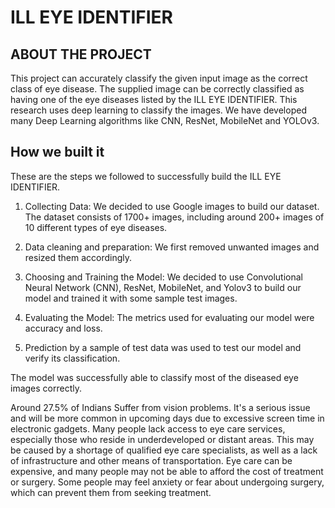 # ILL EYE IDENTIFIER

## ABOUT THE PROJECT

This project can accurately classify the given input image as the correct class of eye disease. The supplied image can be correctly classified as having one of the eye diseases listed by the ILL EYE IDENTIFIER. This research uses deep learning to classify the images. We have developed many Deep Learning algorithms like CNN, ResNet, MobileNet and YOLOv3.

## How we built it
These are the steps we followed to successfully build the ILL EYE IDENTIFIER.

1. Collecting Data: We decided to use Google images to build our dataset. The dataset consists of 1700+ images, including around 200+ images of 10 different types of eye diseases.

2. Data cleaning and preparation: We first removed unwanted images and resized them accordingly.

3. Choosing and Training the Model: We decided to use Convolutional Neural Network (CNN), ResNet, MobileNet, and Yolov3 to build our model and trained it with some sample test images. 

4. Evaluating the Model: The metrics used for evaluating our model were accuracy and loss.

5. Prediction by a sample of test data was used to test our model and verify its classification.

The model was successfully able to classify most of the diseased eye images correctly.

Around 27.5% of Indians Suffer from vision problems. It's a serious issue and will be more common in upcoming days due to excessive screen time in electronic gadgets. Many people lack access to eye care services, especially those who reside in underdeveloped or distant areas. This may be caused by a shortage of qualified eye care specialists, as well as a lack of infrastructure and other means of transportation. Eye care can be expensive, and many people may not be able to afford the cost of treatment or surgery. Some people may feel anxiety or fear about undergoing surgery, which can prevent them from seeking treatment.
